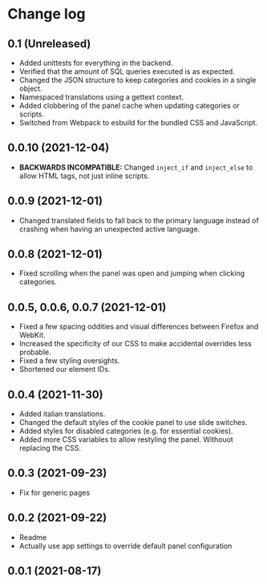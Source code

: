 # Change log

## 0.1 (Unreleased)

- Added unittests for everything in the backend.
- Verified that the amount of SQL queries executed is as expected.
- Changed the JSON structure to keep categories and cookies in a single object.
- Namespaced translations using a gettext context.
- Added clobbering of the panel cache when updating categories or scripts.
- Switched from Webpack to esbuild for the bundled CSS and JavaScript.


## 0.0.10 (2021-12-04)

- **BACKWARDS INCOMPATIBLE:** Changed ``inject_if`` and ``inject_else`` to
  allow HTML tags, not just inline scripts.


## 0.0.9 (2021-12-01)

- Changed translated fields to fall back to the primary language instead of
  crashing when having an unexpected active language.


## 0.0.8 (2021-12-01)

- Fixed scrolling when the panel was open and jumping when clicking categories.


## 0.0.5, 0.0.6, 0.0.7 (2021-12-01)

- Fixed a few spacing oddities and visual differences between Firefox and
  WebKit.
- Increased the specificity of our CSS to make accidental overrides less
  probable.
- Fixed a few styling oversights.
- Shortened our element IDs.


## 0.0.4 (2021-11-30)

- Added italian translations.
- Changed the default styles of the cookie panel to use slide switches.
- Added styles for disabled categories (e.g. for essential cookies).
- Added more CSS variables to allow restyling the panel. Withouot replacing the
  CSS.


## 0.0.3 (2021-09-23)

- Fix for generic pages


## 0.0.2 (2021-09-22)

- Readme
- Actually use app settings to override default panel configuration


## 0.0.1 (2021-08-17)
